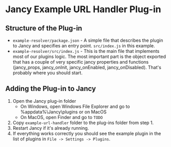 # Jancy Example URL Handler Plug-in

## Structure of the Plug-in
- `example-resolver/package.json` - A simple file that describes the plugin to Jancy and specifies an entry point. `src/index.js` in this example.
- `example-resolver/src/index.js` - This is the main file that implements most of our plugins logic. The most important part is the object exported that has a couple of very specific jancy properties and functions (jancy_props, jancy_onInit, jancy_onEnabled, jancy_onDisabled). That's probably where you should start.

## Adding the Plug-in to Jancy

1. Open the Jancy plug-in folder
    - On Windows, open Windows File Explorer and go to %appdata%\Jancy\plugins or on MacOS
    - On MacOS, open Finder and go to `TODO`
2. Copy `example-url-handler` folder to the plug-ins folder from step 1.
3. Restart Jancy if it's already running.
4. If everything works correctly you should see the example plugin in the list of plugins in `File -> Settings -> Plugins`.
